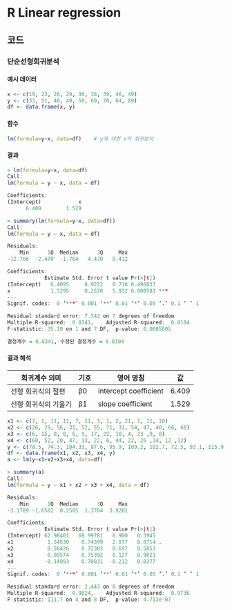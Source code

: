 # R Linear regression

## 코드

### 단순선형회귀분석

#### 예시 데이터

```R
x <- c(19, 23, 26, 29, 30, 38, 39, 46, 49)
y <- c(33, 51, 40, 49, 50, 69, 70, 64, 89)
df <- data.frame(x, y)
```

#### 함수

```R
lm(formula=y~x, data=df)	# y에 대한 x의 회귀분석
```

#### 결과

```R
> lm(formula=y~x, data=df)
Call:
lm(formula = y ~ x, data = df)

Coefficients:
(Intercept)            x  
      6.409        1.529  
```

```R
> summary(lm(formula=y~x, data=df))
Call:
lm(formula = y ~ x, data = df)

Residuals:
    Min      1Q  Median      3Q     Max 
-12.766  -2.470  -1.764   4.470   9.412 

Coefficients:
            Estimate Std. Error t value Pr(>|t|)    
(Intercept)   6.4095     8.9272   0.718 0.496033    
x             1.5295     0.2578   5.932 0.000581 ***
---
Signif. codes:  0 ‘***’ 0.001 ‘**’ 0.01 ‘*’ 0.05 ‘.’ 0.1 ‘ ’ 1

Residual standard error: 7.542 on 7 degrees of freedom
Multiple R-squared:  0.8341,	Adjusted R-squared:  0.8104 
F-statistic: 35.19 on 1 and 7 DF,  p-value: 0.0005805

결정계수 = 0.8341, 수정된 결정계수 = 0.8104

```

#### 결과 해석

| 회귀계수 의미        | 기호 | 영어 명칭             | 값    |
| -------------------- | ---- | --------------------- | ----- |
| 선형 회귀식의 절편   | β0   | intercept coefficient | 6.409 |
| 선형 회귀식의 기울기 | β1   | slope coefficient     | 1.529 |



```R
x1 <- c(7, 1, 11, 11, 7, 11, 3, 1, 2, 21, 1, 11, 10)
x2 <- c(26, 29, 56, 31, 52, 55, 71, 31, 54, 47, 40, 66, 68)
x3 <- c(6, 15, 8, 8, 6, 9, 17, 22, 18, 4, 23 ,9, 8)
x4 <- c(60, 52, 20, 47, 33, 22, 6, 44, 22, 26 ,34, 12 ,12)
y <- c(78.5, 74.3, 104.33, 87.6, 95.9, 109.2, 102.7, 72.5, 93.1, 115.9, 83.8, 113.3, 109.4)
df <- data.frame(x1, x2, x3, x4, y)
a <- lm(y~x1+x2+x3+x4, data=df)
```

```R
> summary(a)
Call:
lm(formula = y ~ x1 + x2 + x3 + x4, data = df)

Residuals:
    Min      1Q  Median      3Q     Max 
-3.1709 -1.6582  0.2505  1.3704  3.9201 

Coefficients:
            Estimate Std. Error t value Pr(>|t|)  
(Intercept) 62.98401   69.99781   0.900   0.3945  
x1           1.54530    0.74399   2.077   0.0714 .
x2           0.50426    0.72303   0.697   0.5053  
x3           0.09574    0.75392   0.127   0.9021  
x4          -0.14993    0.70831  -0.212   0.8377  
---
Signif. codes:  0 ‘***’ 0.001 ‘**’ 0.01 ‘*’ 0.05 ‘.’ 0.1 ‘ ’ 1

Residual standard error: 2.443 on 8 degrees of freedom
Multiple R-squared:  0.9824,	Adjusted R-squared:  0.9736 
F-statistic: 111.7 on 4 and 8 DF,  p-value: 4.713e-07
```


